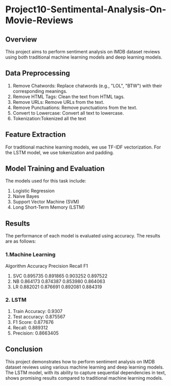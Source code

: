# Project10-Sentimental-Analysis-On-Movie-Reviews
## Overview
This project aims to perform sentiment analysis on IMDB dataset reviews using both traditional machine learning models and deep learning models.

## Data Preprocessing
1. Remove Chatwords: Replace chatwords (e.g., "LOL", "BTW") with their corresponding meanings.
2. Remove HTML Tags: Clean the text from HTML tags.
3. Remove URLs: Remove URLs from the text.
4. Remove Punctuations: Remove punctuations from the text.
5. Convert to Lowercase: Convert all text to lowercase.
6. Tokenization:Tokenized all the text

## Feature Extraction
For traditional machine learning models, we use TF-IDF vectorization. For the LSTM model, we use tokenization and padding.

## Model Training and Evaluation
The models used for this task include:

1. Logistic Regression
2. Naive Bayes
3. Support Vector Machine (SVM)
4. Long Short-Term Memory (LSTM)

## Results
The performance of each model is evaluated using accuracy. The results are as follows:

### 1.Machine Learning
  Algorithm	  Accuracy	   Precision	   Recall	       F1
1.	SVC	      0.895735	   0.891865	    0.903252	  0.897522
2.	NB	      0.864173	   0.874387	    0.853980	  0.864063
3.  LR	      0.882021	   0.876691	    0.892081	  0.884319

### 2. LSTM
1. Train Accuracy: 0.9307
2. Test accuracy: 0.875567
3. F1 Score: 0.877676
4. Recall: 0.889312
5. Precision: 0.8663405

## Conclusion
This project demonstrates how to perform sentiment analysis on IMDB dataset reviews using various machine learning and deep learning models. The LSTM model, with its ability to capture sequential dependencies in text, shows promising results compared to traditional machine learning models.
